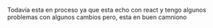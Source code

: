 Todavia esta en proceso ya que esta echo con react y tengo algunos problemas con algunos cambios 
pero, esta en buen camniono
